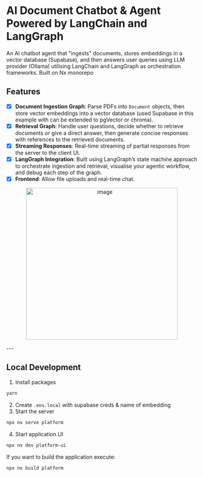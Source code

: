 # AI Document Chatbot & Agent Powered by LangChain and LangGraph
An AI chatbot agent that "ingests" documents, stores embeddings in a vector database (Supabase), and then answers user queries using LLM provider (Ollama) utilising LangChain and LangGraph as orchestration frameworks. Built on Nx monorepo

## Features

* [X] **Document Ingestion Graph**:  Parse PDFs into `Document` objects, then store vector embeddings into a vector database (used Supabase in this example with can be extended to pgVector or chroma).
* [X] **Retrieval Graph**: Handle user questions, decide whether to retrieve documents or give a direct answer, then generate concise responses with references to the retrieved documents.
* [X] **Streaming Responses**: Real-time streaming of partial responses from the server to the client UI.
* [X] **LangGraph Integration**: Built using LangGraph’s state machine approach to orchestrate ingestion and retrieval, visualise your agentic workflow, and debug each step of the graph.
* [X] **Frontend**: Allow file uploads and real-time chat.

<p align="center">
  <img width="400" alt="image" src="https://github.com/user-attachments/assets/d5c37867-28e7-4ffe-8948-f0e6415606f5" />
</p>
---

## Local Development

1. Install packages
```sh
yarn
```

2. Create `.env.local` with supabase creds & name of embedding
3. Start the server
```sh
npx nx serve platform
```

4. Start application UI
```sh
npx nx dev platform-ui
```

If you want to build the application execute:

```sh
npx nx build platform
```
